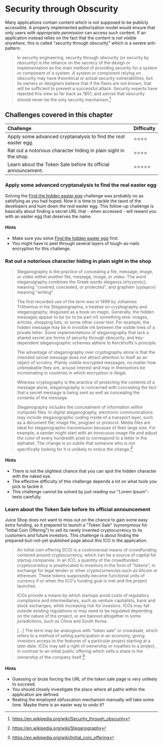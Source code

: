 # Security through Obscurity

Many applications contain content which is not supposed to be publicly
accessible. A properly implemented authorization model would ensure that
only users _with appropriate permission_ can access such content. If an
application instead relies on the fact that the content is _not visible
anywhere_, this is called "security through obscurity" which is a severe
anti-pattern:

> In security engineering, security through obscurity (or security by
> obscurity) is the reliance on the secrecy of the design or
> implementation as the main method of providing security for a system
> or component of a system. A system or component relying on obscurity
> may have theoretical or actual security vulnerabilities, but its
> owners or designers believe that if the flaws are not known, that will
> be sufficient to prevent a successful attack. Security experts have
> rejected this view as far back as 1851, and advise that obscurity
> should never be the only security mechanism.[^1]

## Challenges covered in this chapter

| Challenge                                                        | Difficulty                     |
|:-----------------------------------------------------------------|:-------------------------------|
| Apply some advanced cryptanalysis to find _the real_ easter egg. | :star::star::star::star:       |
| Rat out a notorious character hiding in plain sight in the shop. | :star::star::star::star:       |
| Learn about the Token Sale before its official announcement.     | :star::star::star::star::star: |

### Apply some advanced cryptanalysis to find the real easter egg

Solving the
[Find the hidden easter egg](roll-your-own-security.md#find-the-hidden-easter-egg)
challenge was probably no as satisfying as you had hoped. Now it is time
to tackle the taunt of the developers and hunt down _the real_ easter
egg. This follow-up challenge is basically about finding a secret URL
that - when accessed - will reward you with an easter egg that deserves
the name.

#### Hints

* Make sure you solve
  [Find the hidden easter egg](roll-your-own-security.md#find-the-hidden-easter-egg)
  first.
* You might have to peel through several layers of tough-as-nails
  encryption for this challenge.

### Rat out a notorious character hiding in plain sight in the shop

> Steganography is the practice of concealing a file, message, image, or
> video within another file, message, image, or video. The word
> steganography combines the Greek words steganos (στεγανός), meaning
> "covered, concealed, or protected", and graphein (γράφειν) meaning
> "writing".
>
> The first recorded use of the term was in 1499 by Johannes Trithemius
> in his Steganographia, a treatise on cryptography and steganography,
> disguised as a book on magic. Generally, the hidden messages appear to
> be (or to be part of) something else: images, articles, shopping
> lists, or some other cover text. For example, the hidden message may
> be in invisible ink between the visible lines of a private letter.
> Some implementations of steganography that lack a shared secret are
> forms of security through obscurity, and key-dependent steganographic
> schemes adhere to Kerckhoffs's principle.
>
> The advantage of steganography over cryptography alone is that the
> intended secret message does not attract attention to itself as an
> object of scrutiny. Plainly visible encrypted messages, no matter how
> unbreakable they are, arouse interest and may in themselves be
> incriminating in countries in which encryption is illegal.
>
> Whereas cryptography is the practice of protecting the contents of a
> message alone, steganography is concerned with concealing the fact
> that a secret message is being sent as well as concealing the contents
> of the message.
>
> Steganography includes the concealment of information within computer
> files. In digital steganography, electronic communications may include
> steganographic coding inside of a transport layer, such as a document
> file, image file, program or protocol. Media files are ideal for
> steganographic transmission because of their large size. For example,
> a sender might start with an innocuous image file and adjust the color
> of every hundredth pixel to correspond to a letter in the alphabet.
> The change is so subtle that someone who is not specifically looking
> for it is unlikely to notice the change.[^3]

#### Hints

* There is not the slightest chance that you can spot the hidden
  character with the naked eye.
* The effective difficulty of this challenge depends a lot on what tools
  you pick to tackle it.
* This challenge cannot be solved by just reading our "Lorem
  Ipsum"-texts carefully.

### Learn about the Token Sale before its official announcement

Juice Shop does not want to miss out on the chance to gain some easy
extra funding, so it prepared to launch a "Token Sale" (synonymous for
"Initial Coin Offering") to sell its newly invented cryptocurrency to
its customers and future investors. This challenge is about finding the
prepared-but-not-yet-published page about this ICO in the application.

> An initial coin offering (ICO) is a controversial means of
> crowdfunding centered around cryptocurrency, which can be a source of
> capital for startup companies. In an ICO, a quantity of the
> crowdfunded cryptocurrency is preallocated to investors in the form of
> "tokens", in exchange for legal tender or other cryptocurrencies such
> as bitcoin or ethereum. These tokens supposedly become functional
> units of currency if or when the ICO's funding goal is met and the
> project launches.
>
> ICOs provide a means by which startups avoid costs of regulatory
> compliance and intermediaries, such as venture capitalists, bank and
> stock exchanges, while increasing risk for investors. ICOs may fall
> outside existing regulations or may need to be regulated depending on
> the nature of the project, or are banned altogether in some
> jurisdictions, such as China and South Korea.
>
> \[...\] The term may be analogous with "token sale" or crowdsale,
> which refers to a method of selling participation in an economy,
> giving investors access to the features of a particular project
> starting at a later date. ICOs may sell a right of ownership or
> royalties to a project, in contrast to an initial public offering
> which sells a share in the ownership of the company itself.[^2]

#### Hints

* Guessing or brute forcing the URL of the token sale page is very
  unlikely to succeed.
* You should closely investigate the place where all paths within the
  application are defined.
* Beating the employed obfuscation mechanism manually will take some
  time. Maybe there is an easier way to undo it?

[^1]: https://en.wikipedia.org/wiki/Security_through_obscurity

[^2]: https://en.wikipedia.org/wiki/Initial_coin_offering

[^3]: https://en.wikipedia.org/wiki/Steganography